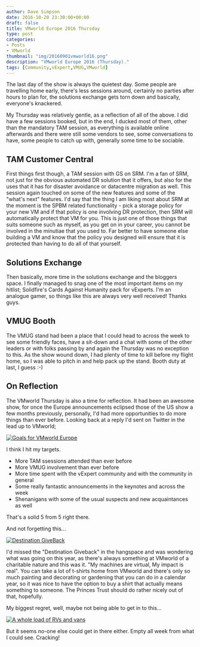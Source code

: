 ```yaml
---
author: Dave Simpson
date: 2016-10-20 23:30:00+00:00
draft: false
title: VMworld Europe 2016 Thursday
type: post
categories:
- Posts
- VMworld
thumbnail: "img/20160901vmworld16.png"
description: "VMworld Europe 2016 (Thursday)."
tags: [Community,vExpert,VMUG,VMworld]
---
```


The last day of the show is always the quietest day. Some people are travelling home early, there's less sessions around, certainly no parties after hours to plan for, the solutions exchange gets torn down and basically, everyone's knackered.  
  
My Thursday was relatively gentle, as a reflection of all of the above. I did have a few sessions booked, but in the end, I ducked most of them, other than the mandatory TAM session, as everything is available online afterwards and there were still some vendors to see, some conversations to have, some people to catch up with, generally some time to be sociable.  

## TAM Customer Central  
First things first though, a TAM session with GS on SRM. I'm a fan of SRM, not just for the obvious automated DR solution that it offers, but also for the uses that it has for disaster avoidance or datacentre migration as well. This session again touched on some of the new features and some of the "what's next" features. I'd say that the thing I am liking most about SRM at the moment is the SPBM related functionality - pick a storage policy for your new VM and if that policy is one involving DR protection, then SRM will automatically protect that VM for you. This is just one of those things that suits someone such as myself, as you get on in your career, you cannot be involved in the minutiae that you used to. Far better to have someone else building a VM and know that the policy you designed will ensure that it is protected than having to do all of that yourself.  

## Solutions Exchange  
Then basically, more time in the solutions exchange and the bloggers space. I finally managed to snag one of the most important items on my hitlist; Solidfire's Cards Against Humanity pack for vExperts. I'm an analogue gamer, so things like this are always very well received! Thanks guys.  

## VMUG Booth  
The VMUG stand had been a place that I could head to across the week to see some friendly faces, have a sit-down and a chat with some of the other leaders or with folks passing by and again the Thursday was no exception to this. As the show wound down, I had plenty of time to kill before my flight home, so I was able to pitch in and help pack up the stand. Booth duty at last, I guess :-)  

## On Reflection
The VMworld Thursday is also a time for reflection. It had been an awesome show, for once the Europe announcements eclipsed those of the US show a few months previously, personally, I'd had more opportunities to do more things than ever before. Looking back at a reply I'd sent on Twitter in the lead up to VMworld;  
  
  


[![Goals for VMworld Europe](/img/20161025shenanigans.png)]((/img/20161025shenanigans.png))

  
I think I hit my targets.  
  


  * More TAM ssessions attended than ever before
  * More VMUG involvement than ever before
  * More time spent with the vExpert community and with the community in general
  * Some really fantastic announcements in the keynotes and across the week
  * Shenanigans with some of the usual suspects and new acquaintances as well
  
  
That's a solid 5 from 5 right there.  
  
And not forgetting this...  
  


[![Destination GiveBack](/img/20161025giveback.png)](/img/20161025giveback.png)

I'd missed the "Destination Giveback" in the hangspace and was wondering what was going on this year, as there's always something at VMworld of a charitable nature and this was it. "My machines are virtual, My impact is real". You can take a lot of t-shirts home from VMworld and there's only so much painting and decorating or gardening that you can do in a calendar year, so it was nice to have the option to buy a shirt that actually means something to someone. The Princes Trust should do rather nicely out of that, hopefully.  
  
My biggest regret, well, maybe not being able to get in to this...  

[![A whole load of RVs and vans](/img/20161025othershow.jpg)](/img/20161025othershow.jpg)
  

But it seems no-one else could get in there either. Empty all week from what I could see. Cracking!  
  

